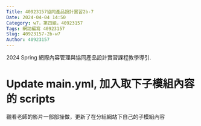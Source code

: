 ```yaml
---
Title: 40923157協同產品設計實習2b-7
Date: 2024-04-04 14:50
Category: w7，第四組，40923157
Tags: 網誌編寫 40923157
Slug: 40923157-2b-w7
Author: 40923157
---
```


2024 Spring 網際內容管理與協同產品設計實習課程教學導引.

<!-- PELICAN_END_SUMMARY -->
# Update main.yml, 加入取下子模組內容的 scripts
觀看老師的影片一部部操做，更新了在分組網站下自己的子模組內容

